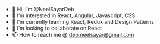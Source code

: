 - 👋 Hi, I’m @NeelSayarDeb
- 👀 I’m interested in React, Angular, Javascript, CSS
- 🌱 I’m currently learning React, Redux and Design Patterns
- 💞️ I’m looking to collaborate on React
- 📫 How to reach me @ deb.neelsayar@gmail.com


